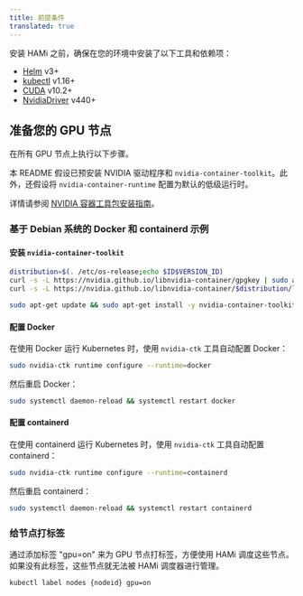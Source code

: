 ```yaml
---
title: 前提条件
translated: true
---
```


安装 HAMi 之前，确保在您的环境中安装了以下工具和依赖项：

- [Helm](https://helm.sh/zh/docs/) v3+
- [kubectl](https://kubernetes.io/zh-cn/docs/tasks/tools/install-kubectl/) v1.16+
- [CUDA](https://developer.nvidia.com/cuda-toolkit) v10.2+
- [NvidiaDriver](https://www.nvidia.cn/drivers/unix/) v440+

## 准备您的 GPU 节点

在所有 GPU 节点上执行以下步骤。

本 README 假设已预安装 NVIDIA 驱动程序和 `nvidia-container-toolkit`。此外，还假设将 `nvidia-container-runtime` 配置为默认的低级运行时。

详情请参阅 [NVIDIA 容器工具包安装指南](https://docs.nvidia.com/datacenter/cloud-native/container-toolkit/install-guide.html)。

### 基于 Debian 系统的 Docker 和 containerd 示例

#### 安装 `nvidia-container-toolkit`

```bash
distribution=$(. /etc/os-release;echo $ID$VERSION_ID)
curl -s -L https://nvidia.github.io/libnvidia-container/gpgkey | sudo apt-key add -
curl -s -L https://nvidia.github.io/libnvidia-container/$distribution/libnvidia-container.list | sudo tee /etc/apt/sources.list.d/libnvidia-container.list

sudo apt-get update && sudo apt-get install -y nvidia-container-toolkit
```

#### 配置 Docker

在使用 Docker 运行 Kubernetes 时，使用 `nvidia-ctk` 工具自动配置 Docker：

```bash
sudo nvidia-ctk runtime configure --runtime=docker
```

然后重启 Docker：

```bash
sudo systemctl daemon-reload && systemctl restart docker
```

#### 配置 containerd

在使用 containerd 运行 Kubernetes 时，使用 `nvidia-ctk` 工具自动配置 containerd：

```bash
sudo nvidia-ctk runtime configure --runtime=containerd
```

然后重启 containerd：

```bash
sudo systemctl daemon-reload && systemctl restart containerd
```

### 给节点打标签

通过添加标签 "gpu=on" 来为 GPU 节点打标签，方便使用 HAMi 调度这些节点。
如果没有此标签，这些节点就无法被 HAMi 调度器进行管理。

```bash
kubectl label nodes {nodeid} gpu=on
```
